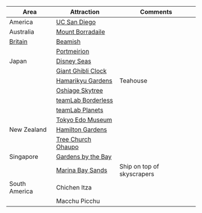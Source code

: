 Area|Attraction|Comments
-|-|-
America|[UC San Diego](https://library.ucsd.edu/)|
Australia|[Mount Borradaile](https://www.arnhemland-safaris.com/)|
[Britain](https://www.google.co.uk/maps/d/edit?mid=1CQtjGtoae9NaCxk0lo7XPO5L0366xgc_&usp=sharing)|[Beamish](http://www.beamish.org.uk/)|
||[Portmeirion](https://portmeirion.wales/)|
Japan|[Disney Seas](https://www.tokyodisneyresort.jp/en/tds/)|
||[Giant Ghibli Clock](https://www.atlasobscura.com/places/the-giant-ghibli-clock-tokyo-japan)|
||[Hamarikyu Gardens](https://www.tokyo-park.or.jp/teien/en/hama-rikyu/)|Teahouse
||[Oshiage Skytree](http://www.tokyo-skytree.jp/en/)|
||[teamLab Borderless](https://borderless.teamlab.art)|
||[teamLab Planets](https://planets.teamlab.art/tokyo/)
||[Tokyo Edo Museum](https://www.edo-tokyo-museum.or.jp/en/)|
New Zealand|[Hamilton Gardens](https://hamiltongardens.co.nz/)|
||[Tree Church Ohaupo](http://treechurch.co.nz)|
Singapore|[Gardens by the Bay](https://www.gardensbythebay.com.sg/en.html)|
||[Marina Bay Sands](https://www.marinabaysands.com)|Ship on top of skyscrapers
South America|Chichen Itza|
||Macchu Picchu
